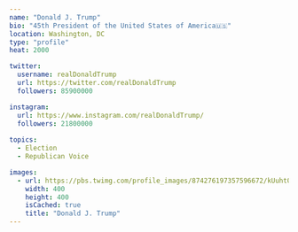 ```yaml
---
name: "Donald J. Trump"
bio: "45th President of the United States of America🇺🇸"
location: Washington, DC
type: "profile"
heat: 2000

twitter:
  username: realDonaldTrump
  url: https://twitter.com/realDonaldTrump
  followers: 85900000

instagram:
  url: https://www.instagram.com/realDonaldTrump/
  followers: 21800000
  
topics:
  - Election
  - Republican Voice

images:
  - url: https://pbs.twimg.com/profile_images/874276197357596672/kUuht00m_400x400.jpg
    width: 400
    height: 400
    isCached: true
    title: "Donald J. Trump"
---
```


